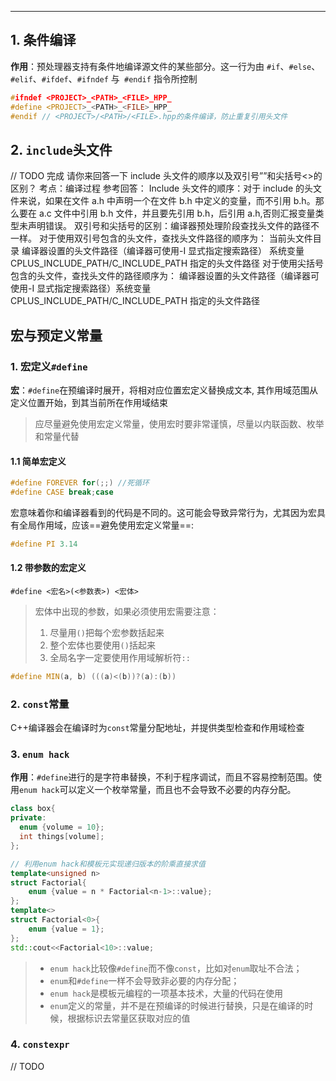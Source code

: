 
---
## 1. 条件编译
**作用**：预处理器支持有条件地编译源文件的某些部分。这一行为由 `#if`、`#else`、`#elif`、`#ifdef`、`#ifndef` 与` #endif` 指令所控制
```cpp
#ifndef <PROJECT>_<PATH>_<FILE>_HPP_
#define <PROJECT>_<PATH>_<FILE>_HPP_
#endif // <PROJECT>/<PATH>/<FILE>.hpp的条件编译，防止重复引用头文件
```

## 2. `include`头文件
// TODO 完成
请你来回答一下 include 头文件的顺序以及双引号””和尖括号<>的区别？
考点：编译过程 参考回答： Include 头文件的顺序：对于 include 的头文件来说，如果在文件 a.h 中声明一个在文件 b.h
中定义的变量，而不引用 b.h。那么要在 a.c 文件中引用 b.h 文件，并且要先引用 b.h，后引用 a.h,否则汇报变量类型未声明错误。
双引号和尖括号的区别：编译器预处理阶段查找头文件的路径不一样。 对于使用双引号包含的头文件，查找头文件路径的顺序为： 当前头文件目录 编译器设置的头文件路径（编译器可使用-I 显式指定搜索路径） 系统变量 CPLUS_INCLUDE_PATH/C_INCLUDE_PATH 指定的头文件路径 对于使用尖括号包含的头文件，查找头文件的路径顺序为： 编译器设置的头文件路径（编译器可使用-I 显式指定搜索路径）系统变量 CPLUS_INCLUDE_PATH/C_INCLUDE_PATH 指定的头文件路径

## 宏与预定义常量
### 1. 宏定义`#define`
**宏**：`#define`在预编译时展开，将相对应位置宏定义替换成文本, 其作用域范围从定义位置开始，到其当前所在作用域结束
> 应尽量避免使用宏定义常量，使用宏时要非常谨慎，尽量以内联函数、枚举和常量代替
#### 1.1 简单宏定义
```cpp
#define FOREVER for(;;) //死循环
#define CASE break;case 
```
宏意味着你和编译器看到的代码是不同的。这可能会导致异常行为，尤其因为宏具有全局作用域，应该==避免使用宏定义常量==:

```cpp
#define PI 3.14
```	
#### 1.2 带参数的宏定义
`#define <宏名>(<参数表>) <宏体>`
> 宏体中出现的参数，如果必须使用宏需要注意：
> 1. 尽量用`()`把每个宏参数括起来
> 2. 整个宏体也要使用`()`括起来
> 3. 全局名字一定要使用作用域解析符`::`

```cpp
#define MIN(a, b) (((a)<(b))?(a):(b))
```	

### 2. `const`常量
C++编译器会在编译时为`const`常量分配地址，并提供类型检查和作用域检查

### 3. `enum hack`
**作用**：`#define`进行的是字符串替换，不利于程序调试，而且不容易控制范围。使用`enum hack`可以定义一个枚举常量，而且也不会导致不必要的内存分配。

```cpp
class box{
private:
  enum {volume = 10};
  int things[volume];
};
```

```cpp
// 利用enum hack和模板元实现递归版本的阶乘直接求值
template<unsigned n>
struct Factorial{
	enum {value = n * Factorial<n-1>::value};
};
template<>
struct Factorial<0>{
	enum {value = 1};
};
std::cout<<Factorial<10>::value;

```

> - `enum hack`比较像`#define`而不像`const`，比如对`enum`取址不合法；
> - `enum`和`#define`一样不会导致非必要的内存分配；
> - `enum hack`是模板元编程的一项基本技术，大量的代码在使用
> - `enum`定义的常量，并不是在预编译的时候进行替换，只是在编译的时候，根据标识去常量区获取对应的值

### 4. `constexpr`
// TODO
